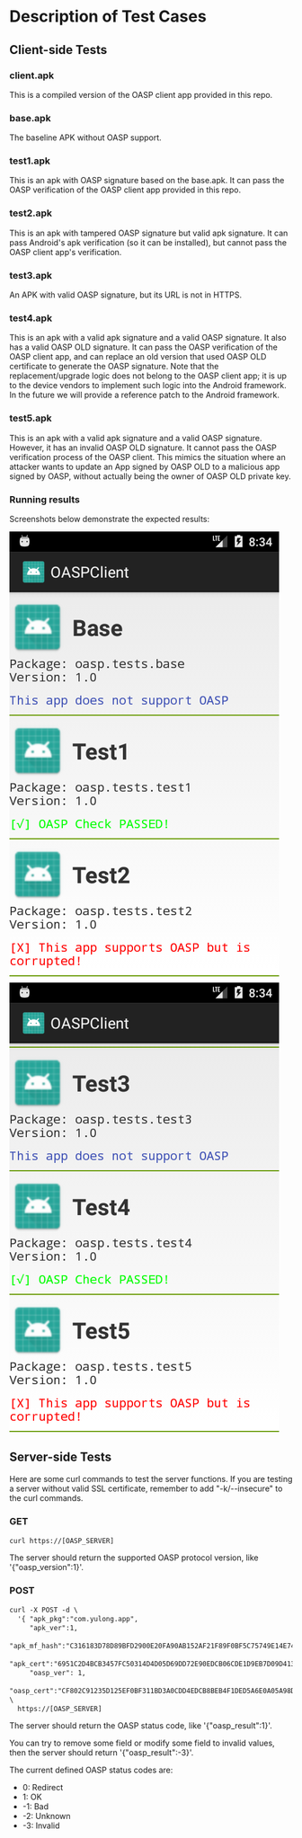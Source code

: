 # Description of Test Cases

## Client-side Tests

### client.apk

This is a compiled version of the OASP client app provided in this repo.

### base.apk

The baseline APK without OASP support.

### test1.apk

This is an apk with OASP signature based on the base.apk. It can pass the OASP verification of the OASP client app provided in this repo.

### test2.apk

This is an apk with tampered OASP signature but valid apk signature. It can pass Android's apk verification (so it can be installed), but cannot pass the OASP client app's verification.

### test3.apk

An APK with valid OASP signature, but its URL is not in HTTPS.

### test4.apk

This is an apk with a valid apk signature and a valid OASP signature. It also has a valid OASP OLD signature. It can pass the OASP verification of the OASP client app, and can replace an old version that used OASP OLD certificate to generate the OASP signature. Note that the replacement/upgrade logic does not belong to the OASP client app; it is up to the device vendors to implement such logic into the Android framework. In the future we will provide a reference patch to the Android framework.

### test5.apk

This is an apk with a valid apk signature and a valid OASP signature. However, it has an invalid OASP OLD signature. It cannot pass the OASP verification process of the OASP client. This mimics the situation where an attacker wants to update an App signed by OASP OLD to a malicious app signed by OASP, without actually being the owner of OASP OLD private key.

### Running results

Screenshots below demonstrate the expected results:

![TestResult1](test_result_1.png)
![TestResult2](test_result_2.png)

## Server-side Tests

Here are some curl commands to test the server functions. If you are testing a server without valid SSL certificate, remember to add "-k/--insecure" to the curl commands.

### GET

```
curl https://[OASP_SERVER]
```

The server should return the supported OASP protocol version, like '{"oasp_version":1}'.

### POST

```
curl -X POST -d \
  '{ "apk_pkg":"com.yulong.app",
     "apk_ver":1,
     "apk_mf_hash":"C316183D78D89BFD2900E20FA90AB152AF21F89F0BF5C75749E14E743724C51F",
     "apk_cert":"6951C2D4BCB3457FC50314D4D05D69DD72E90EDCB06CDE1D9EB7D09D413F4B4C",
     "oasp_ver": 1,
     "oasp_cert":"CF802C91235D125EF0BF311BD3A0CDD4EDCB8BEB4F1DED5A6E0A05A98D77047A"}' \
  https://[OASP_SERVER]
```

The server should return the OASP status code, like '{"oasp_result":1}'.

You can try to remove some field or modify some field to invalid values, then the server should return '{"oasp_result":-3}'.

The current defined OASP status codes are:
* 0: Redirect
* 1: OK
* -1: Bad
* -2: Unknown
* -3: Invalid
